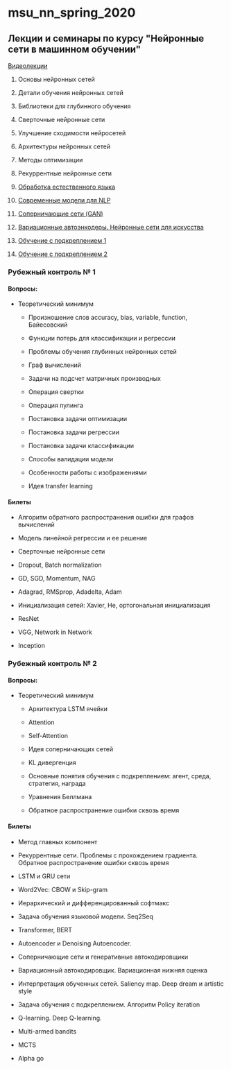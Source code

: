 # msu_nn_spring_2020

## Лекции и семинары по курсу "Нейронные сети в машинном обучении" 

[Видеолекции](https://www.youtube.com/playlist?list=PLrCZzMib1e9oOGNLh6_d65HyfdqlJwTQP)

1) Основы нейронных сетей

2) Детали обучения нейронных сетей

3) Библиотеки для глубинного обучения

4) Сверточные нейронные сети

5) Улучшение сходимости нейросетей

6) Архитектуры нейронных сетей

7) Методы оптимизации

8) Рекуррентные нейронные сети

9) [Обработка естественного языка](https://youtu.be/ykhDL9Yv7mg)

10) [Современные модели для NLP](https://youtu.be/9VIJObWvQc4)

11) [Соперничающие сети (GAN)](https://mailru.zoom.us/rec/play/vJMsJbyv_G43HdCUtwSDAPBwW9S1K6ms0XJP__AKn0zkUHNRN1v0M7YWYOVlHzB6W4QL2OlaI50igxFH?startTime=1587999301000&_x_zm_rtaid=tmhNIecARo2iBwSickvGFg.1588008757465.4df95704a67817b13f457e90b08cbc35&_x_zm_rhtaid=370)

12) [Вариационные автоэнкодеры. Нейронные сети для искусства](https://mailru.zoom.us/rec/share/y8ZzH57Cyj9LYbPnzFvURYQCH6fHaaa82iUZ__YPxUzQM4Jy_h_I88mfpuYdnjl7?startTime=1589294487000)

13) [Обучение с подкреплением 1](https://mailru.zoom.us/rec/play/uZUlIbir_Do3TNWStwSDAqBwW9W7Ka-s1Cca8_oJzkfmB3gGYQGvNLUWYuc68YJNcdMejOOojPLSoeUP?autoplay=true&startTime=1589467716000)

14) [Обучение с подкреплением 2](https://mailru.zoom.us/rec/play/uJd8cOGrqmk3G9XDswSDC_J-W9S4f_is0SUZq6EFyka9VXVWZlehYbNAYuHAku17ED_u1KT-45ecswdn?autoplay=true&startTime=1589813335000)

### Рубежный контроль № 1

#### Вопросы:

* Теоретический минимум

  * Произношение слов accuracy, bias, variable, function, Байесовский
  
  * Функции потерь для классификации и регрессии
  
  * Проблемы обучения глубинных нейронных сетей
  
  * Граф вычислений
  
  * Задачи на подсчет матричных производных
  
  * Операция свертки
  
  * Операция пулинга
  
  * Постановка задачи оптимизации
  
  * Постановка задачи регрессии
  
  * Постановка задачи классификации
  
  * Способы валидации модели
  
  * Особенности работы с изображениями
  
  * Идея transfer learning
  
#### Билеты
  
  * Алгоритм обратного распространения ошибки для графов вычислений
  
  * Модель линейной регрессии и ее решение
  
  * Сверточные нейронные сети
  
  * Dropout, Batch normalization
  
  * GD, SGD, Momentum, NAG
  
  * Adagrad, RMSprop, Adadelta, Adam
  
  * Инициализация сетей: Xavier, He, ортогональная инициализация
  
  * ResNet
  
  * VGG, Network in Network
  
  * Inception
  
### Рубежный контроль № 2

#### Вопросы:

* Теоретический минимум

  * Архитектура LSTM ячейки

  * Attention

  * Self-Attention

  * Идея соперничающих сетей

  * KL дивергенция

  * Основные понятия обучения с подкреплением: агент, среда, стратегия, награда

  * Уравнения Беллмана

  * Обратное распространение ошибки сквозь время

#### Билеты

* Метод главных компонент

* Рекуррентные сети. Проблемы с прохождением градиента. Обратное распространение ошибки сквозь время

* LSTM и GRU сети

* Word2Vec: CBOW и Skip-gram

* Иерархический и дифференцированный софтмакс

* Задача обучения языковой модели. Seq2Seq

* Transformer, BERT

* Autoencoder и Denoising Autoencoder.

* Соперничающие сети и генеративные автокодировщики

* Вариационный автокодировщик. Вариационная нижняя оценка

* Интерпретация обученных сетей. Saliency map. Deep dream и artistic style

* Задача обучения с подкреплением. Алгоритм Policy iteration

* Q-learning. Deep Q-learning.

* Multi-armed bandits

* MCTS

* Alpha go
